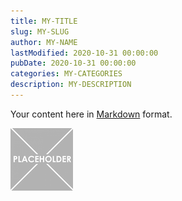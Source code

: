 ```yaml
---
title: MY-TITLE
slug: MY-SLUG
author: MY-NAME
lastModified: 2020-10-31 00:00:00
pubDate: 2020-10-31 00:00:00
categories: MY-CATEGORIES
description: MY-DESCRIPTION
---
```


Your content here in [Markdown](https://github.com/adam-p/markdown-here/wiki/Markdown-Cheatsheet) format.

![Sample image](media/placeholder.png)

